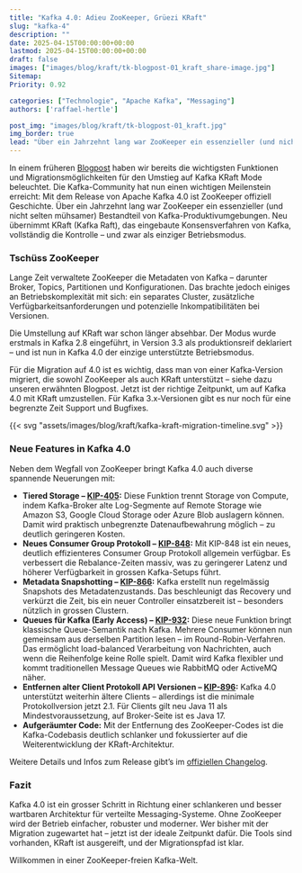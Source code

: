 ```yaml
---
title: "Kafka 4.0: Adieu ZooKeeper, Grüezi KRaft"
slug: "kafka-4"
description: ""
date: 2025-04-15T00:00:00+00:00
lastmod: 2025-04-15T00:00:00+00:00
draft: false
images: ["images/blog/kraft/tk-blogpost-01_kraft_share-image.jpg"]
Sitemap:
Priority: 0.92

categories: ["Technologie", "Apache Kafka", "Messaging"]
authors: ['raffael-hertle']

post_img: "images/blog/kraft/tk-blogpost-01_kraft.jpg"
img_border: true
lead: "Über ein Jahrzehnt lang war ZooKeeper ein essenzieller (und nicht selten mühsamer) Bestandteil von Kafka-Produktivumgebungen. Neu übernimmt KRaft (Kafka Raft), das eingebaute Konsensverfahren von Kafka, vollständig die Kontrolle – und zwar als einziger Betriebsmodus."
---
```


In einem früheren [Blogpost](https://tim-koko.ch/blog/kafka-zookeeper-kraft-migration/) haben wir bereits die wichtigsten Funktionen und Migrationsmöglichkeiten für den Umstieg auf Kafka KRaft Mode beleuchtet. Die Kafka-Community hat nun einen wichtigen Meilenstein erreicht: Mit dem Release von Apache Kafka 4.0 ist ZooKeeper offiziell Geschichte. Über ein Jahrzehnt lang war ZooKeeper ein essenzieller (und nicht selten mühsamer) Bestandteil von Kafka-Produktivumgebungen. Neu übernimmt KRaft (Kafka Raft), das eingebaute Konsensverfahren von Kafka, vollständig die Kontrolle – und zwar als einziger Betriebsmodus.

### Tschüss ZooKeeper

Lange Zeit verwaltete ZooKeeper die Metadaten von Kafka – darunter Broker, Topics, Partitionen und Konfigurationen. Das brachte jedoch einiges an Betriebskomplexität mit sich: ein separates Cluster, zusätzliche Verfügbarkeitsanforderungen und potenzielle Inkompatibilitäten bei Versionen.

Die Umstellung auf KRaft war schon länger absehbar. Der Modus wurde erstmals in Kafka 2.8 eingeführt, in Version 3.3 als produktionsreif deklariert – und ist nun in Kafka 4.0 der einzige unterstützte Betriebsmodus.

Für die Migration auf 4.0 ist es wichtig, dass man von einer Kafka-Version migriert, die sowohl ZooKeeper als auch KRaft unterstützt – siehe dazu unseren erwähnten Blogpost. Jetzt ist der richtige Zeitpunkt, um auf Kafka 4.0 mit KRaft umzustellen. Für Kafka 3.x-Versionen gibt es nur noch für eine begrenzte Zeit Support und Bugfixes.

{{< svg "assets/images/blog/kraft/kafka-kraft-migration-timeline.svg" >}}

### Neue Features in Kafka 4.0

Neben dem Wegfall von ZooKeeper bringt Kafka 4.0 auch diverse spannende Neuerungen mit:

* **Tiered Storage – [KIP-405](https://cwiki.apache.org/confluence/display/KAFKA/KIP-405):** Diese Funktion trennt Storage von Compute, indem Kafka-Broker alte Log-Segmente auf Remote Storage wie Amazon S3, Google Cloud Storage oder Azure Blob auslagern können. Damit wird praktisch unbegrenzte Datenaufbewahrung möglich – zu deutlich geringeren Kosten.  
* **Neues Consumer Group Protokoll – [KIP-848](https://cwiki.apache.org/confluence/display/KAFKA/KIP-848):** Mit KIP-848 ist ein neues, deutlich effizienteres Consumer Group Protokoll allgemein verfügbar. Es verbessert die Rebalance-Zeiten massiv, was zu geringerer Latenz und höherer Verfügbarkeit in grossen Kafka-Setups führt.  
* **Metadata Snapshotting – [KIP-866](https://cwiki.apache.org/confluence/display/KAFKA/KIP-866):** Kafka erstellt nun regelmässig Snapshots des Metadatenzustands. Das beschleunigt das Recovery und verkürzt die Zeit, bis ein neuer Controller einsatzbereit ist – besonders nützlich in grossen Clustern.  
* **Queues für Kafka (Early Access) – [KIP-932](https://cwiki.apache.org/confluence/display/KAFKA/KIP-932):** Diese neue Funktion bringt klassische Queue-Semantik nach Kafka. Mehrere Consumer können nun gemeinsam aus derselben Partition lesen – im Round-Robin-Verfahren. Das ermöglicht load-balanced Verarbeitung von Nachrichten, auch wenn die Reihenfolge keine Rolle spielt. Damit wird Kafka flexibler und kommt traditionellen Message Queues wie RabbitMQ oder ActiveMQ näher.  
* **Entfernen alter Client Protokoll API Versionen – [KIP-896](https://cwiki.apache.org/confluence/display/KAFKA/KIP-896):** Kafka 4.0 unterstützt weiterhin ältere Clients – allerdings ist die minimale Protokollversion jetzt 2.1. Für Clients gilt neu Java 11 als Mindestvoraussetzung, auf Broker-Seite ist es Java 17\.  
* **Aufgeräumter Code:** Mit der Entfernung des ZooKeeper-Codes ist die Kafka-Codebasis deutlich schlanker und fokussierter auf die Weiterentwicklung der KRaft-Architektur.

Weitere Details und Infos zum Release gibt’s im [offiziellen Changelog](https://kafka.apache.org/blog#apache_kafka_400_release_announcement).

### Fazit

Kafka 4.0 ist ein grosser Schritt in Richtung einer schlankeren und besser wartbaren Architektur für verteilte Messaging-Systeme. Ohne ZooKeeper wird der Betrieb einfacher, robuster und moderner. Wer bisher mit der Migration zugewartet hat – jetzt ist der ideale Zeitpunkt dafür. Die Tools sind vorhanden, KRaft ist ausgereift, und der Migrationspfad ist klar.

Willkommen in einer ZooKeeper-freien Kafka-Welt.
